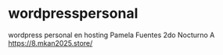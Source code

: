 # wordpresspersonal
wordpress personal en hosting
Pamela Fuentes
2do Nocturno A
https://8.mkan2025.store/
